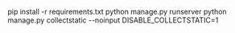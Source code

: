 pip install -r requirements.txt
python manage.py runserver
python manage.py collectstatic --noinput
DISABLE_COLLECTSTATIC=1